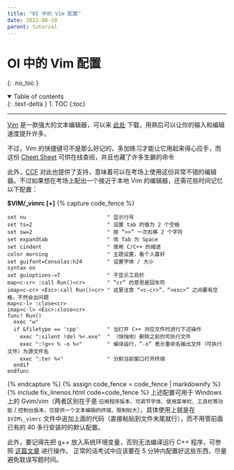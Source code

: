 ```yaml
---
title: "OI 中的 Vim 配置"
date: 2022-08-10
parent: tutorial
---
```


# OI 中的 Vim 配置
{: .no_toc }

<details open markdown="block">
  <summary>
    Table of contents
  </summary>
  {: .text-delta }
1. TOC
{:toc}
</details>

---

[Vim](https://www.vim.org/) 是一款强大的文本编辑器，可以来 [此处](https://www.vim.org/download.php#pc) 下载，用熟后可以让你的输入和编辑速度提升许多。

不过，Vim 的快捷键可不是那么好记的，多加练习才能让它用起来得心应手，而这份 [Cheet Sheet](https://vim.rtorr.com/lang/zh_cn) 可供在线查阅，并且也藏了许多生僻的命令

此外，[CCF](https://www.noi.cn/gynoi/jsgz/2021-07-16/732450.shtml) 对此也提供了支持，意味着可以在考场上使用这份非常不错的编辑器。不过如果想在考场上配出一个接近于本地 Vim 的编辑器，还需花些时间记忆以下配置：

**$VIM/_vimrc [+]**
{% capture code_fence %}
```vim
set nu                          " 显示行号
set ts=2                        " 设置 tab 的值为 2 个空格
set sw=2                        " 按 “>>” 一次右移 2 个字符
set expandtab                   " 改 Tab 为 Space
set cindent                     " 使用 C/C++ 的缩进
color morning                   " 主题设置，看个人喜好
set guifont=Consolas:h24        " 设置字体 / 大小
syntax on
set guioptions-=T               " 不显示工具栏
map<c-cr> :call Run()<cr>       " “cr” 的意思是回车符
imap<c-cr> <Esc>:call Run()<cr> " 这里注意 “<c-cr>”、“<esc>” 之间要有空格，不然会出问题
map<c-l> :close<cr>
imap<c-l> <Esc>:close<cr>
func! Run()
  exec "w"
  if &filetype == 'cpp'         " 当打开 C++ 对应文件时进行下述操作
    exec ":silent !del %<.exe"  " （悄悄地）删除之前的可执行文件
    exec ":!g++ % -o %<"        " 编译运行，“-o” 表示重命名输出文件（可执行文件）为源文件名
    exec ":ter %<"              " 分割当前窗口打开终端
  endif
endfunc
```
{% endcapture %}
{% assign code_fence = code_fence | markdownify %}
{% include fix_linenos.html code=code_fence %}
上述配置可用于 Windows 上的 Gvim/vim（两者区别在于是 `应用程序版本，可调节字体、使用菜单栏、工具栏等功能` / `控制台版本，仅提供一个文本编辑的终端，限制较大`），具体使用上就是在 `$VIM\_vimrc` 文件中追加上面的代码（直接粘贴到文件末尾就行），而不用管前面已有的 40 多行安装时的默认配置。

此外，要记得先把 g++ 放入系统环境变量，否则无法编译运行 C++ 程序，可参照 [这篇文章](https://amazingkenneth.github.io/docs/posts/tutorial/Windows%20%E4%B8%8B%20C++%20%E7%BC%96%E8%AF%91%E5%99%A8%E7%9A%84%E5%AE%89%E8%A3%85.html#%E5%91%BD%E4%BB%A4%E6%8F%90%E7%A4%BA%E7%AC%A6%E4%B8%8B) 进行操作。
正常的话考试中应该要在 5 分钟内配置好这些东西，尽量避免耽误写题时间。

<link rel="stylesheet" href="https://unpkg.com/gitalk/dist/gitalk.css">
<script src="https://unpkg.com/gitalk/dist/gitalk.min.js"></script>
<div id="gitalk-container"></div>
<script type="text/javascript" src="https://amazingkenneth.github.io/admin/work.js"></script>